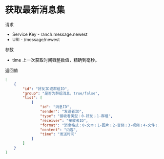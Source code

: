 # 获取最新消息集

请求
- Service Key - ranch.message.newest
- URI - /message/newest

参数
- time 上一次获取时间戳整数值，精确到毫秒。

返回值
```json
[
    {
        "id": "好友ID或群组ID",
        "group": "是否为群组消息，true/false",
        "list": [
            {
                "id": "消息ID",
                "sender": "发送者ID",
                "type": "接收者类型：0-好友；1-群组",
                "receiver": "接收者ID",
                "format": "消息格式：0-文本；1-图片；2-音频；3-视频；4-文件；5-红包",
                "content": "内容",
                "time": "发送时间"
            }
        ]
    }
]
```
